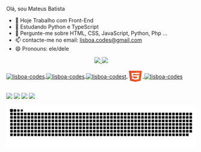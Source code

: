 Olá, sou Mateus Batista

- 🔭 Hoje Trabalho com Front-End
- 🌱 Estudando Python e TypeScript
- 💬 Pergunte-me sobre HTML, CSS, JavaScript, Python, Php ...
- 📫 contacte-me no email: lisboa.codes@gmail.com
- 😄 Pronouns: ele/dele

<div align="center">
  <a href="[https://github.com/Mateus-Batista12](https://github.com/lisboa-codes)">
  <img height="180em" src="https://github-readme-stats.vercel.app/api?username=lisboa-codes&show_icons=true&theme=dracula&include_all_commits=true&count_private=true"/>
  <img height="170em" src="https://github-readme-stats.vercel.app/api/top-langs/?username=lisboa-codes&layout=compact&langs_count=7&theme=dracula"/>
</div>

  <div style="display: inline_block"><br>
  <img align="center" alt="lisboa-codes" height="30" width="40" src="https://cdn.jsdelivr.net/gh/devicons/devicon/icons/python/python-original.svg">
  <img align="center" alt="lisboa-codes" height="30" width="40" src="https://cdn.jsdelivr.net/gh/devicons/devicon/icons/php/php-original.svg">
  <img align="center" alt="lisboa-codest" height="30" width="40" src="https://cdn.jsdelivr.net/gh/devicons/devicon/icons/linux/linux-original.svg">
  <img align="center" alt="lisboa-codes" height="30" width="40" src="https://raw.githubusercontent.com/devicons/devicon/master/icons/html5/html5-original.svg">
  <img align="center" alt="lisboa-codes" height="30" width="40" src="https://cdn.jsdelivr.net/gh/devicons/devicon/icons/bootstrap/bootstrap-original.svg">

    
</div>
  
 ##
  
  <div> 
  <a href="https://www.youtube.com/channel/" target="_blank"><img src="https://img.shields.io/badge/YouTube-FF0000?style=for-the-badge&logo=youtube&logoColor=white" target="_blank"></a>
  <a href="https://www.instagram.com/lisboa.codes/" target="_blank"><img src="https://img.shields.io/badge/-Instagram-%23E4405F?style=for-the-badge&logo=instagram&logoColor=white" target="_blank"></a> 
  <a href="mailto:lisboa.codes@gmail.com"><img src="https://img.shields.io/badge/-Gmail-%23333?style=for-the-badge&logo=gmail&logoColor=white" target="_blank"></a>
  <a href="" target="_blank"><img src="https://img.shields.io/badge/-LinkedIn-%230077B5?style=for-the-badge&logo=linkedin&logoColor=white" target="_blank"></a> 
 
  ![Snake animation](https://raw.githubusercontent.com/platane/snk/output/github-contribution-grid-snake-dark.svg)
 
</div>
